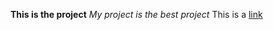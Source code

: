 **This is the project**
*My project is the best project*
This is a [link](http://youtube.com/pewdiepie)
